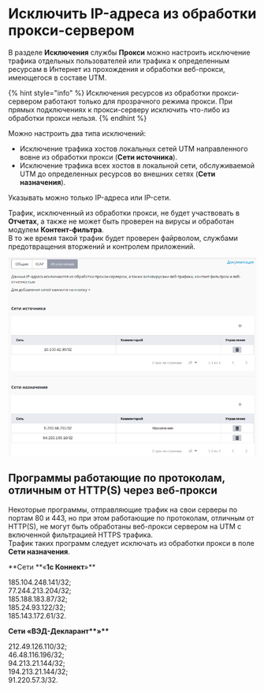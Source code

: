 # Исключить IP-адреса из обработки прокси-сервером

В разделе **Исключения** службы **Прокси** можно настроить исключение трафика отдельных пользователей или трафика к определенным ресурсам в Интернет из прохождения и обработки веб-прокси, имеющегося в составе UTM.

{% hint style="info" %}
Исключения ресурсов из обработки прокси-сервером работают только для прозрачного режима прокси. При прямых подключениях к прокси-серверу исключить что-либо из обработки прокси нельзя.
{% endhint %}

Можно настроить два типа исключений:

* Исключение трафика хостов локальных сетей UTM направленного вовне из обработки прокси (**Сети источника**).
* Исключение трафика всех хостов в локальной сети, обслуживаемой UTM до определенных ресурсов во внешних сетях (**Сети назначения**).

Указывать можно только IP-адреса или IP-сети.

Трафик, исключенный из обработки прокси, не будет участвовать в **Отчетах**, а также не может быть проверен на вирусы и обработан модулем **Контент-фильтра**.\
В то же время такой трафик будет проверен файрволом, службами предотвращения вторжений и контролем приложений.

![](../../.gitbook/assets/12025875.png)

## Программы работающие по протоколам, отличным от HTTP(S) через веб-прокси

Некоторые программы, отправляющие трафик на свои серверы по портам 80 и 443, но при этом работающие по протоколам, отличным от HTTP(S), не могут быть обработаны веб-прокси сервером на UTM с включенной фильтрацией HTTPS трафика.\
Трафик таких программ следует исключать из обработки прокси в поле **Сети назначения**.

**Сети **«**1с Коннект**»_\*\*_

185.104.248.141/32;\
77.244.213.204/32;\
185.188.183.87/32;\
185.24.93.122/32;\
185.143.172.61/32.

**Сети **«**ВЭД-Декларант\*\***»**\*\***

&#x20;212.49.126.110/32; \
46.48.116.196/32;\
94.213.21.144/32; \
194.213.21.144/32; \
91.220.57.3/32.
